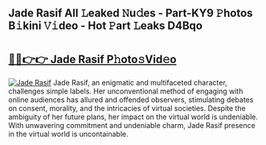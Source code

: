 ## Jade Rasif All 𝙻eaked 𝙽u𝚍es - Part-KY9 𝙿hotos B𝚒kini 𝚅𝚒deo - Hot 𝙿art 𝙻eaks D4Bqo

# <h2><a href="http://ld3i5ld.urlbe.top/?page=Jade+Rasif">🔗🔗👉👉 Jade Rasif P𝚑oto𝚜Vid𝚎o</a></h2>

[![Jade Rasif](https://i.imgur.com/eBuTRDB.gif)](http://ld3i5ld.urlbe.top/?page=Jade+Rasif)
Jade Rasif, an enigmatic and multifaceted character, challenges simple labels. Her unconventional method of engaging with online audiences has allured and offended observers, stimulating debates on consent, morality, and the intricacies of virtual societies. Despite the ambiguity of her future plans, her impact on the virtual world is undeniable. With unwavering commitment and undeniable charm, Jade Rasif presence in the virtual world is uncontainable.
